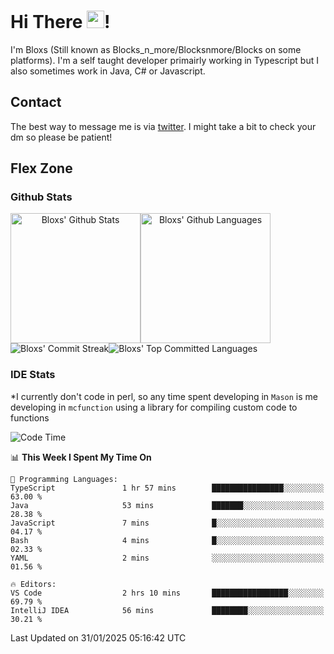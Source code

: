# Hi There <img src="https://media.giphy.com/media/hvRJCLFzcasrR4ia7z/giphy.gif" width="28">!
I'm Bloxs (Still known as Blocks_n_more/Blocksnmore/Blocks on some platforms). I'm a self taught developer primairly working in Typescript but I also sometimes work in Java, C# or Javascript. 

## Contact
The best way to message me is via [twitter](https://twitter.com/blocksnmore). I might take a bit to check your dm so please be patient!

## Flex Zone
### Github Stats
<div style="display: flex;" align="center">
  <img src="https://readme-stats-gules.vercel.app/api?username=Blocksnmore&bg_color=23272A&show_icons=true&count_private=true&title_color=fff&text_color=fff&icon_color=3d34eb&hide_border=true&border_radius=10" alt="Bloxs' Github Stats" style="height: 13rem" />
 <img src="https://readme-stats-gules.vercel.app/api/top-langs/?username=Blocksnmore&layout=donut&count_private=true&hide_border=true&bg_color=23272A&title_color=fff&text_color=fff&icon_color=3d34eb&border_radius=10" alt="Bloxs' Github Languages" style="height: 13rem;" />
</div>
<div style="display: flex;" align="center">
  <img src="https://streak-stats.demolab.com?user=Blocksnmore&theme=github-dark-blue&hide_border=true" alt="Bloxs' Commit Streak">
  <img src="http://github-profile-summary-cards.vercel.app/api/cards/most-commit-language?username=Blocksnmore&theme=github_dark" alt="Bloxs' Top Committed Languages">
</div>

### IDE Stats
*I currently don't code in perl, so any time spent developing in `Mason` is me developing in `mcfunction` using a library for compiling custom code to functions
<!--START_SECTION:waka-->
![Code Time](http://img.shields.io/badge/Code%20Time-913%20hrs%2018%20mins-blue)

📊 **This Week I Spent My Time On** 

```text
💬 Programming Languages: 
TypeScript               1 hr 57 mins        ████████████████░░░░░░░░░   63.00 % 
Java                     53 mins             ███████░░░░░░░░░░░░░░░░░░   28.38 % 
JavaScript               7 mins              █░░░░░░░░░░░░░░░░░░░░░░░░   04.17 % 
Bash                     4 mins              █░░░░░░░░░░░░░░░░░░░░░░░░   02.33 % 
YAML                     2 mins              ░░░░░░░░░░░░░░░░░░░░░░░░░   01.56 % 

🔥 Editors: 
VS Code                  2 hrs 10 mins       █████████████████░░░░░░░░   69.79 % 
IntelliJ IDEA            56 mins             ████████░░░░░░░░░░░░░░░░░   30.21 % 
```


 Last Updated on 31/01/2025 05:16:42 UTC
<!--END_SECTION:waka-->
